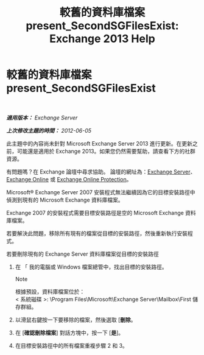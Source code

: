﻿---
title: '較舊的資料庫檔案 present_SecondSGFilesExist: Exchange 2013 Help'
TOCTitle: 較舊的資料庫檔案 present_SecondSGFilesExist
ms:assetid: fe2908e7-df8b-4f35-946a-cfbf8521e93a
ms:mtpsurl: https://technet.microsoft.com/zh-tw/library/ms.exch.setupreadiness.secondsgfilesexist(v=EXCHG.150)
ms:contentKeyID: 50474685
ms.date: 05/21/2018
mtps_version: v=EXCHG.150
ms.translationtype: MT
---

# 較舊的資料庫檔案 present\_SecondSGFilesExist

 

_**適用版本：** Exchange Server_

_**上次修改主題的時間：** 2012-06-05_

此主題中的內容尚未針對 Microsoft Exchange Server 2013 進行更新。在更新之前，可能還是適用於 Exchange 2013。如果您仍然需要幫助，請查看下方的社群資源。

有問題嗎？在 Exchange 論壇中尋求協助。 論壇的網址為：[Exchange Server](https://go.microsoft.com/fwlink/p/?linkid=60612)、 [Exchange Online](https://go.microsoft.com/fwlink/p/?linkid=267542) 或 [Exchange Online Protection](https://go.microsoft.com/fwlink/p/?linkid=285351)。

Microsoft® Exchange Server 2007 安裝程式無法繼續因為它的目標安裝路徑中偵測到現有的 Microsoft Exchange 資料庫檔案。

Exchange 2007 的安裝程式需要目標安裝路徑是空的 Microsoft Exchange 資料庫檔案。

若要解決此問題，移除所有現有的檔案從目標的安裝路徑，然後重新執行安裝程式。

若要刪除現有的 Exchange Server 資料庫檔案從目標的安裝路徑

1.  在 「 我的電腦或 Windows 檔案總管中，找出目標的安裝路徑。
    
    > [!NOTE]  
    > 根據預設，資料庫檔案位於：<br />
    > &lt; 系統磁碟 &gt;: \Program Files\Microsoft\Exchange Server\Mailbox\First 儲存群組。


2.  以滑鼠右鍵按一下要移除的檔案，然後選取 \[**刪除**。

3.  在 \[**確認刪除檔案**\] 對話方塊中，按一下 \[**是**\]。

4.  在目標安裝路徑中的所有檔案重複步驟 2 和 3。

